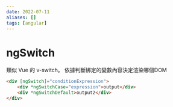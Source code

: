 ```yaml
---
date: 2022-07-11
aliases: []
tags: [angular]
---
```


# ngSwitch

類似 Vue 的 v-switch。
依據判斷綁定的變數內容決定渲染哪個DOM

```html
<div [ngSwitch]="conditionExpression">
    <div *ngSwitchCase="expression">output</div>
    <div *ngSwitchDefault>output2</div>
</div>
```